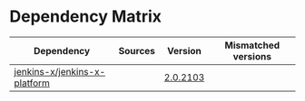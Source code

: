 # Dependency Matrix

Dependency | Sources | Version | Mismatched versions
---------- | ------- | ------- | -------------------
[jenkins-x/jenkins-x-platform](https://github.com/jenkins-x/jenkins-x-platform) |  | [2.0.2103](https://github.com/jenkins-x/jenkins-x-platform/releases/tag/v2.0.2103) | 
